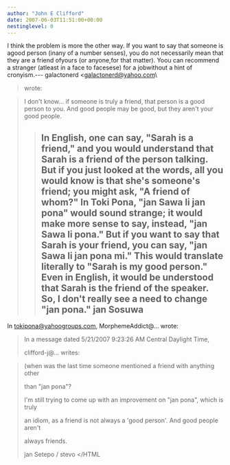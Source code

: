 ```yaml
---
author: "John E Clifford"
date: 2007-06-03T11:51:00+00:00
nestinglevel: 0
---
```

I think the problem is more the other way. If you want to say that someone is agood person (inany of a number senses), you do not necessarily mean that they are a friend ofyours (or anyone,for that matter). Yoou can recommend a stranger (atleast in a face to facesese) for a jobwithout a hint of cronyism.---
 galactonerd <[galactonerd@yahoo.com](mailto://galactonerd@yahoo.com)\
> wrote:

> I don't know... if someone is truly a friend, that person is a good
> person to you. And good people may be good, but they aren't your
> good people.
>> In English, one can say, "Sarah is a friend," and you would
> understand that Sarah is a friend of the person talking. But if you
> just looked at the words, all you would know is that she's someone's
> friend; you might ask, "A friend of whom?"
>> In Toki Pona, "jan Sawa li jan pona" would sound strange; it would
> make more sense to say, instead, "jan Sawa li pona." But if you want
> to say that Sarah is your friend, you can say, "jan Sawa li jan pona
> mi." This would translate literally to "Sarah is my good person."
> Even in English, it would be understood that Sarah is the friend of
> the speaker.
>> So, I don't really see a need to change "jan pona."
>> jan Sosuwa
>> ---
 In [tokipona@yahoogroups.com](mailto://tokipona@yahoogroups.com), MorphemeAddict@... wrote:

> 
>> 
> In a message dated 5/21/2007 9:23:26 AM Central Daylight Time,
> 
> clifford-j@... writes:

> 
>> 
>> 
> 
> (when was the last time someone mentioned a friend with anything
> other
> 
> 
> than "jan pona"?
> 
>> 
> I'm still trying to come up with an improvement on "jan pona",
> which is truly
> 
> an idiom, as a friend is not always a 'good person'. And good
> people aren't
> 
> always friends.
> 
>> 
> jan Setepo / stevo </HTML
>> 
>>>>